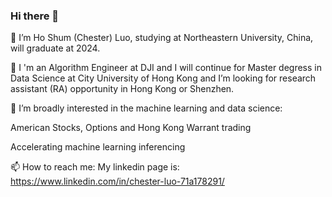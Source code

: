 ### Hi there 👋


🔭 I’m Ho Shum (Chester) Luo, studying at Northeastern University, China, will graduate at 2024.

🌱 I 'm an Algorithm Engineer at DJI and I will continue for Master degress in Data Science at City University of Hong Kong and I’m looking for research assistant (RA) opportunity in Hong Kong or Shenzhen.

🤔  I’m broadly interested in the machine learning and data science:

American Stocks, Options and Hong Kong Warrant trading

Accelerating machine learning inferencing


📫 How to reach me: My linkedin page is: https://www.linkedin.com/in/chester-luo-71a178291/

